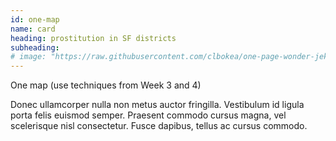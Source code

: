 ```yaml
---
id: one-map
name: card 
heading: prostitution in SF districts 
subheading:  
# image: "https://raw.githubusercontent.com/clbokea/one-page-wonder-jekyll/gh-pages/prop_prostitution.png"
---
```


One map (use techniques from Week 3 and 4)

<div id="plotly-div"></div>

<script>
    renderPlotly();
</script>





Donec ullamcorper nulla non metus auctor fringilla. Vestibulum id ligula porta felis euismod semper. Praesent commodo cursus magna, vel scelerisque nisl consectetur. Fusce dapibus, tellus ac cursus commodo.
